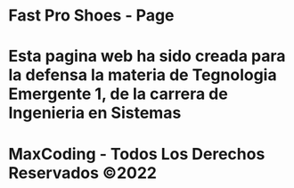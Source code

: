 # Fast Pro Shoes - Page
#
# Esta pagina web ha sido creada para la defensa la materia de Tegnologia Emergente 1, de la carrera de Ingenieria en Sistemas
#
# MaxCoding - Todos Los Derechos Reservados ©2022